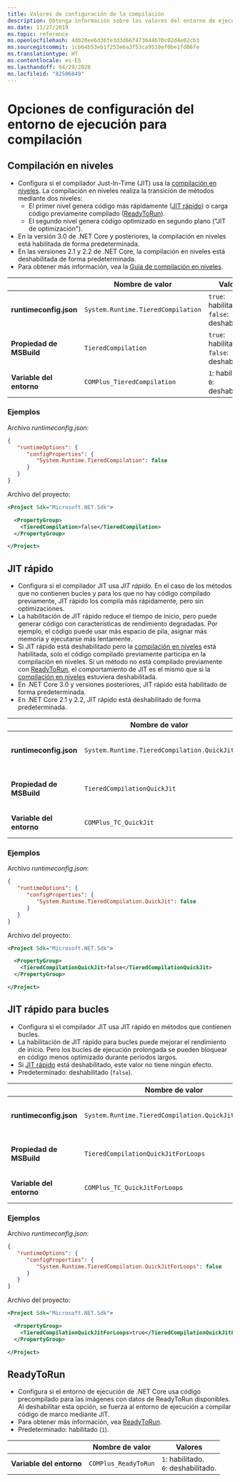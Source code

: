 ```yaml
---
title: Valores de configuración de la compilación
description: Obtenga información sobre los valores del entorno de ejecución que configuran cómo funciona el compilador JIT para las aplicaciones de .NET Core.
ms.date: 11/27/2019
ms.topic: reference
ms.openlocfilehash: 4db20ee6d36fe3d3d66f473644b70c02d4e02cb3
ms.sourcegitcommit: 1cb64b53eb1f253e6a3f53ca9510ef0be1fd06fe
ms.translationtype: HT
ms.contentlocale: es-ES
ms.lasthandoff: 04/29/2020
ms.locfileid: "82506849"
---
```

# <a name="run-time-configuration-options-for-compilation"></a>Opciones de configuración del entorno de ejecución para compilación

## <a name="tiered-compilation"></a>Compilación en niveles

- Configura si el compilador Just-In-Time (JIT) usa la [compilación en niveles](../whats-new/dotnet-core-3-0.md#tiered-compilation). La compilación en niveles realiza la transición de métodos mediante dos niveles:
  - El primer nivel genera código más rápidamente ([JIT rápido](#quick-jit)) o carga código previamente compilado ([ReadyToRun](#readytorun)).
  - El segundo nivel genera código optimizado en segundo plano ("JIT de optimización").
- En la versión 3.0 de .NET Core y posteriores, la compilación en niveles está habilitada de forma predeterminada.
- En las versiones 2.1 y 2.2 de .NET Core, la compilación en niveles está deshabilitada de forma predeterminada.
- Para obtener más información, vea la [Guía de compilación en niveles](https://github.com/dotnet/runtime/blob/master/docs/design/features/tiered-compilation.md).

| | Nombre de valor | Valores |
| - | - | - |
| **runtimeconfig.json** | `System.Runtime.TieredCompilation` | `true`: habilitado.<br/>`false`: deshabilitado. |
| **Propiedad de MSBuild** | `TieredCompilation` | `true`: habilitado.<br/>`false`: deshabilitado. |
| **Variable del entorno** | `COMPlus_TieredCompilation` | `1`: habilitado.<br/>`0`: deshabilitado. |

### <a name="examples"></a>Ejemplos

Archivo *runtimeconfig.json*:

```json
{
   "runtimeOptions": {
      "configProperties": {
         "System.Runtime.TieredCompilation": false
      }
   }
}
```

Archivo del proyecto:

```xml
<Project Sdk="Microsoft.NET.Sdk">

  <PropertyGroup>
    <TieredCompilation>false</TieredCompilation>
  </PropertyGroup>

</Project>
```

## <a name="quick-jit"></a>JIT rápido

- Configura si el compilador JIT usa *JIT rápido*. En el caso de los métodos que no contienen bucles y para los que no hay código compilado previamente, JIT rápido los compila más rápidamente, pero sin optimizaciones.
- La habilitación de JIT rápido reduce el tiempo de inicio, pero puede generar código con características de rendimiento degradadas. Por ejemplo, el código puede usar más espacio de pila, asignar más memoria y ejecutarse más lentamente.
- Si JIT rápido está deshabilitado pero la [compilación en niveles](#tiered-compilation) está habilitada, solo el código compilado previamente participa en la compilación en niveles. Si un método no está compilado previamente con [ReadyToRun](#readytorun), el comportamiento de JIT es el mismo que si la [compilación en niveles](#tiered-compilation) estuviera deshabilitada.
- En .NET Core 3.0 y versiones posteriores, JIT rápido está habilitado de forma predeterminada.
- En .NET Core 2.1 y 2.2, JIT rápido está deshabilitado de forma predeterminada.

| | Nombre de valor | Valores |
| - | - | - |
| **runtimeconfig.json** | `System.Runtime.TieredCompilation.QuickJit` | `true`: habilitado.<br/>`false`: deshabilitado. |
| **Propiedad de MSBuild** | `TieredCompilationQuickJit` | `true`: habilitado.<br/>`false`: deshabilitado. |
| **Variable del entorno** | `COMPlus_TC_QuickJit` | `1`: habilitado.<br/>`0`: deshabilitado. |

### <a name="examples"></a>Ejemplos

Archivo *runtimeconfig.json*:

```json
{
   "runtimeOptions": {
      "configProperties": {
         "System.Runtime.TieredCompilation.QuickJit": false
      }
   }
}
```

Archivo del proyecto:

```xml
<Project Sdk="Microsoft.NET.Sdk">

  <PropertyGroup>
    <TieredCompilationQuickJit>false</TieredCompilationQuickJit>
  </PropertyGroup>

</Project>
```

## <a name="quick-jit-for-loops"></a>JIT rápido para bucles

- Configura si el compilador JIT usa JIT rápido en métodos que contienen bucles.
- La habilitación de JIT rápido para bucles puede mejorar el rendimiento de inicio. Pero los bucles de ejecución prolongada se pueden bloquear en código menos optimizado durante períodos largos.
- Si [JIT rápido](#quick-jit) está deshabilitado, este valor no tiene ningún efecto.
- Predeterminado: deshabilitado (`false`).

| | Nombre de valor | Valores |
| - | - | - |
| **runtimeconfig.json** | `System.Runtime.TieredCompilation.QuickJitForLoops` | `false`: deshabilitado.<br/>`true`: habilitado. |
| **Propiedad de MSBuild** | `TieredCompilationQuickJitForLoops` | `false`: deshabilitado.<br/>`true`: habilitado. |
| **Variable del entorno** | `COMPlus_TC_QuickJitForLoops` | `0`: deshabilitado.<br/>`1`: habilitado. |

### <a name="examples"></a>Ejemplos

Archivo *runtimeconfig.json*:

```json
{
   "runtimeOptions": {
      "configProperties": {
         "System.Runtime.TieredCompilation.QuickJitForLoops": false
      }
   }
}
```

Archivo del proyecto:

```xml
<Project Sdk="Microsoft.NET.Sdk">

  <PropertyGroup>
    <TieredCompilationQuickJitForLoops>true</TieredCompilationQuickJitForLoops>
  </PropertyGroup>

</Project>
```

## <a name="readytorun"></a>ReadyToRun

- Configura si el entorno de ejecución de .NET Core usa código precompilado para las imágenes con datos de ReadyToRun disponibles. Al deshabilitar esta opción, se fuerza al entorno de ejecución a compilar código de marco mediante JIT.
- Para obtener más información, vea [ReadyToRun](../whats-new/dotnet-core-3-0.md#readytorun-images).
- Predeterminado: habilitado (`1`).

| | Nombre de valor | Valores |
| - | - | - |
| **Variable del entorno** | `COMPlus_ReadyToRun` | `1`: habilitado.<br/>`0`: deshabilitado. |
